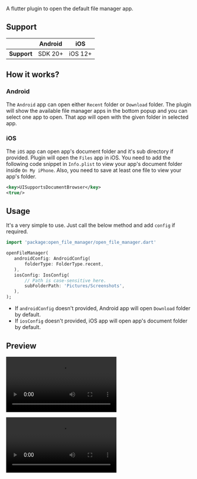 A flutter plugin to open the default file manager app.

## Support
|             | Android | iOS     |
|-------------|---------|---------|
| **Support** | SDK 20+ | iOS 12+ |

## How it works?

### Android
The `Android` app can open either `Recent` folder or `Download` folder.
The plugin will show the available file manager apps in the bottom popup and you can select one app to open.
That app will open with the given folder in selected app.

### iOS
The `iOS` app can open app's document folder and it's sub directory if provided.
Plugin will open the `Files` app in iOS. You need to add the following code snippet in `Info.plist` to view your app's document folder inside `On My iPhone`.
Also, you need to save at least one file to view your app's folder.

```xml
<key>UISupportsDocumentBrowser</key>  
<true/>
```
  
## Usage

It's a very simple to use. Just call the below method and add `config` if required.
 
 ```dart
 import 'package:open_file_manager/open_file_manager.dart'

openFileManager(
    androidConfig: AndroidConfig(
        folderType: FolderType.recent,
    ),
    iosConfig: IosConfig(
        // Path is case-sensitive here.
        subFolderPath: 'Pictures/Screenshots',
    ),
);
 ```

 - If `androidConfig` doesn't provided, Android app will open `Download` folder by default.
 - If `iosConfig` doesn't provided, iOS app will open app's document folder by default.


## Preview

<video src="Screenshots/Open-File-Manager-Android.mov"></video>

<video src="Screenshots/Open-Files-iOS.mov"></video>





